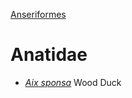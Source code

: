[Anseriformes](BIRD.GUIDE/ORDERS/ANSERIFORMES/)
# Anatidae
- [*Aix sponsa*](BIRD.GUIDE/ORDERS/ANSERIFORMES/ANATIDAE/AIX.SPONSA.WODU/wodu.md) Wood Duck
